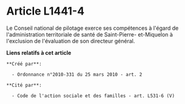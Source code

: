 # Article L1441-4

Le Conseil national de pilotage exerce ses compétences à l'égard de l'administration territoriale de santé de Saint-Pierre-
et-Miquelon à l'exclusion de l'évaluation de son directeur général.

**Liens relatifs à cet article**

	**Créé par**:

	  - Ordonnance n°2010-331 du 25 mars 2010 - art. 2

	**Cité par**:

	  - Code de l'action sociale et des familles - art. L531-6 (V)
